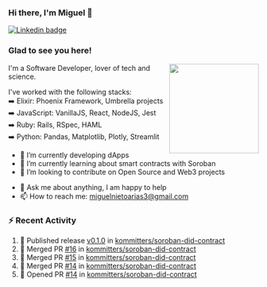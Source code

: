 ### Hi there, I'm Miguel 👋

<a href="https://linkedin.com/in/miguelnietoa/" target="_blank" rel="noopener noreferrer">
  <img src="https://img.shields.io/badge/-LinkedIn-0e76a8?style=flat-square&logo=Linkedin&logoColor=white" alt="Linkedin badge">
</a>
<!-- [![Website Badge](https://img.shields.io/badge/Website-3b5998?style=flat-square&logo=google-chrome&logoColor=white)](#notavailablenow#) 

<img src="https://i.imgur.com/tbrLrt5.gif" width=400 alt="Coding GIF" align="right"/>
-->


### Glad to see you here!
<a href="https://github.com/miguelnietoa"><img src="https://github-readme-stats-git-masterrstaa-rickstaa.vercel.app/api?username=miguelnietoa&show_icons=true&hide_border=true&count_private=true&include_all_commits=true&theme=tokyonight" height="180em" align="right"/></a>
I'm a Software Developer, lover of tech and science. 

I've worked with the following stacks:\
➡️ Elixir: Phoenix Framework, Umbrella projects\
➡️ JavaScript: VanillaJS, React, NodeJS, Jest\
➡️ Ruby: Rails, RSpec, HAML\
➡️ Python: Pandas, Matplotlib, Plotly, Streamlit

- 🔭 I’m currently developing dApps
- 🌱 I’m currently learning about smart contracts with Soroban
- 👯 I’m looking to contribute on Open Source and Web3 projects
<!-- 
- 😄 I just finished a Machine Learning course! 
- 🤔 I’m looking for help with ...
-->
- 💬 Ask me about anything, I am happy to help
- 📫 How to reach me: miguelnietoarias3@gmail.com


### ⚡ Recent Activity

<!--START_SECTION:activity-->
1. 🚀 Published release [v0.1.0](https://github.com/kommitters/soroban-did-contract/releases/tag/v0.1.0) in [kommitters/soroban-did-contract](https://github.com/kommitters/soroban-did-contract)
2. 🎉 Merged PR [#16](https://github.com/kommitters/soroban-did-contract/pull/16) in [kommitters/soroban-did-contract](https://github.com/kommitters/soroban-did-contract)
3. 🎉 Merged PR [#15](https://github.com/kommitters/soroban-did-contract/pull/15) in [kommitters/soroban-did-contract](https://github.com/kommitters/soroban-did-contract)
4. 🎉 Merged PR [#14](https://github.com/kommitters/soroban-did-contract/pull/14) in [kommitters/soroban-did-contract](https://github.com/kommitters/soroban-did-contract)
5. 💪 Opened PR [#14](https://github.com/kommitters/soroban-did-contract/pull/14) in [kommitters/soroban-did-contract](https://github.com/kommitters/soroban-did-contract)
<!--END_SECTION:activity-->
